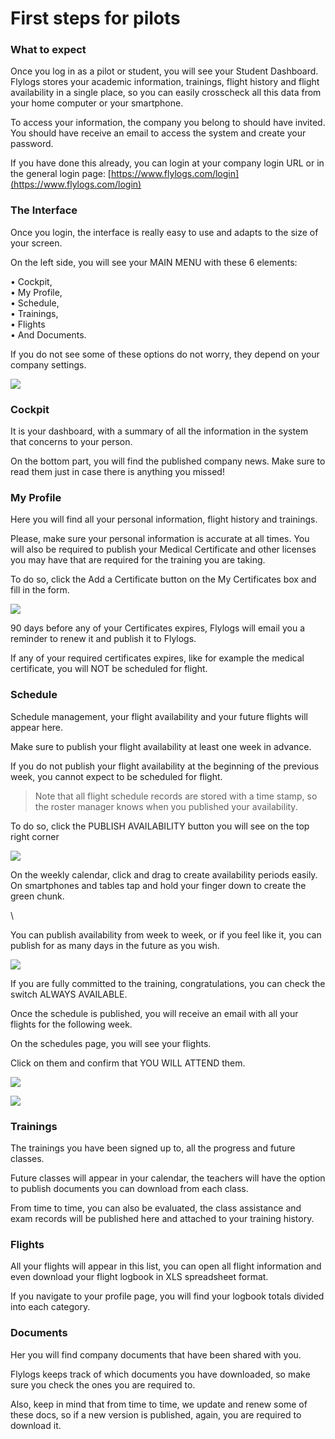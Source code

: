 # First steps for pilots

### What to expect

Once you log in as a pilot or student, you will see your Student Dashboard. \
Flylogs stores your academic information, trainings, flight history and flight availability in a single place, so you can easily crosscheck all this data from your home computer or your smartphone.

To access your information, the company you belong to should have invited. You should have receive an email to access the system and create your password.

If you have done this already, you can login at your company login URL or in the general login page: [https://www.flylogs.com/login](https://www.flylogs.com/login)



### The Interface

Once you login, the interface is really easy to use and adapts to the size of your screen.

On the left side, you will see your MAIN MENU with these 6 elements:

• Cockpit,\
• My Profile,\
• Schedule,\
• Trainings,\
• Flights\
• And Documents.

If you do not see some of these options do not worry, they depend on your company settings.

![](https://tawk.link/61f94bae9bd1f31184da67e3/kb/attachments/mtLg\_7E61C.png)

### Cockpit

It is your dashboard, with a summary of all the information in the system that concerns to your person.

On the bottom part, you will find the published company news. Make sure to read them just in case there is anything you missed!

### My Profile

Here you will find all your personal information, flight history and trainings.

Please, make sure your personal information is accurate at all times. You will also be required to publish your Medical Certificate and other licenses you may have that are required for the training you are taking.

To do so, click the Add a Certificate button on the My Certificates box and fill in the form.

![](https://tawk.link/61f94bae9bd1f31184da67e3/kb/attachments/CrPhsNukOw.png)

90 days before any of your Certificates expires, Flylogs will email you a reminder to renew it and publish it to Flylogs.

If any of your required certificates expires, like for example the medical certificate, you will NOT be scheduled for flight.

### Schedule

Schedule management, your flight availability and your future flights will appear here.

Make sure to publish your flight availability at least one week in advance.&#x20;

If you do not publish your flight availability at the beginning of the previous week, you cannot expect to be scheduled for flight.

> Note that all flight schedule records are stored with a time stamp, so the roster manager knows when you published your availability.

To do so, click the PUBLISH AVAILABILITY button you will see on the top right corner

![](https://tawk.link/61f94bae9bd1f31184da67e3/kb/attachments/voBn7lY2F-.png)

On the weekly calendar, click and drag to create availability periods easily. On smartphones and tables tap and hold your finger down to create the green chunk.

\


You can publish availability from week to week, or if you feel like it, you can publish for as many days in the future as you wish.

![](https://tawk.link/61f94bae9bd1f31184da67e3/kb/attachments/m0UPOouP2Z.png)

If you are fully committed to the training, congratulations, you can check the switch ALWAYS AVAILABLE.

Once the schedule is published, you will receive an email with all your flights for the following week.

On the schedules page, you will see your flights.

Click on them and confirm that YOU WILL ATTEND them.

![](https://tawk.link/61f94bae9bd1f31184da67e3/kb/attachments/Eq98wzKLJM.png)

![](https://tawk.link/61f94bae9bd1f31184da67e3/kb/attachments/4XSPzu2yqD.png)

### Trainings

The trainings you have been signed up to, all the progress and future classes.

Future classes will appear in your calendar, the teachers will have the option to publish documents you can download from each class.

From time to time, you can also be evaluated, the class assistance and exam records will be published here and attached to your training history.

### Flights

All your flights will appear in this list, you can open all flight information and even download your flight logbook in XLS spreadsheet format.

If you navigate to your profile page, you will find your logbook totals divided into each category.

### Documents

Her you will find company documents that have been shared with you.&#x20;

Flylogs keeps track of which documents you have downloaded, so make sure you check the ones you are required to.

Also, keep in mind that from time to time, we update and renew some of these docs, so if a new version is published, again, you are required to download it.
